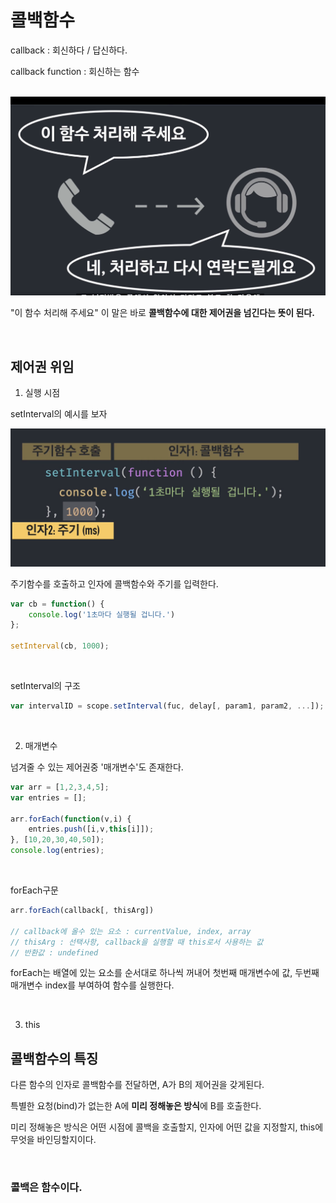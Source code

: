 # 콜백함수

callback : 회신하다 / 답신하다.

callback function : 회신하는 함수

<br>


<img src="./img/콜백함수예시.png">

<br>

"이 함수 처리해 주세요" 이 말은 바로 **콜백함수에 대한 제어권을 넘긴다는 뜻이 된다.** 

<br>

## 제어권 위임

1. 실행 시점

setInterval의 예시를 보자

<img src="./img/setInterval.png">

주기함수를 호출하고 인자에 콜백함수와 주기를 입력한다.

```js
var cb = function() {
    console.log('1초마다 실행될 겁니다.')
};

setInterval(cb, 1000);
```
<br>

setInterval의 구조

```js
var intervalID = scope.setInterval(fuc, delay[, param1, param2, ...]);
```
<br>

2. 매개변수

넘겨줄 수 있는 제어권중 '매개변수'도 존재한다.

```js
var arr = [1,2,3,4,5];
var entries = [];

arr.forEach(function(v,i) {
    entries.push([i,v,this[i]]);
}, [10,20,30,40,50]);
console.log(entries);
```

<br>

forEach구문

```js
arr.forEach(callback[, thisArg])

// callback에 올수 있는 요소 : currentValue, index, array
// thisArg : 선택사항, callback을 실행할 때 this로서 사용하는 값
// 반환값 : undefined
```

forEach는 배열에 있는 요소를 순서대로 하나씩 꺼내어 첫번째 매개변수에 값, 두번째 매개변수 index를 부여하여 함수를 실행한다.


<br>

3. this



## 콜백함수의 특징

다른 함수의 인자로 콜백함수를 전달하면, A가 B의 제어권을 갖게된다.

특별한 요청(bind)가 없는한 A에 **미리 정해놓은 방식**에 B를 호출한다.

미리 정해놓은 방식은 어떤 시점에 콜백을 호출할지, 인자에 어떤 값을 지정할지, this에 무엇을 바인딩할지이다.

<br>

### 콜백은 함수이다.

